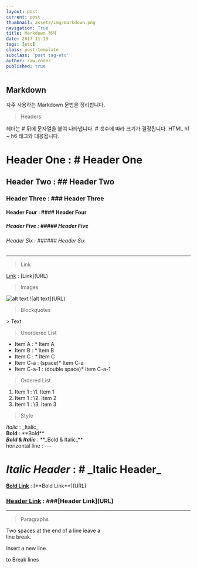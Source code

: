 ```yaml
---
layout: post
current: post
thumbnail: assets/img/markdown.png
navigation: True
title: Markdown 정리
date: 2017-11-19
tags: [etc]
class: post-template
subclass: 'post tag-etc'
author: raw-coder
published: true
---
```


## Markdown
자주 사용하는 Markdown 문법을 정리합니다.

> Headers

헤더는 # 뒤에 문자열을 붙여 나타냅니다. # 갯수에 따라 크기가 결정됩니다. HTML h1 ~ h6 태그와 대응됩니다. 
# Header One : # Header One  
## Header Two : ## Header Two  
### Header Three : ### Header Three  
#### Header Four : #### Header Four  
##### Header Five : ##### Header Five  
###### Header Six : ###### Header Six  
---

> Link

[Link](URL) : \[Link\]\(URL\)    

> Images

![alt text](http://octodex.github.com/images/octdrey-catburn.jpg)
\!\[alt text\]\(URL\)

> Blockquotes

\> Text

> Unordered List

* Item A : \* Item A  
* Item B : \* Item B  
* Item C : \* Item C  
 * Item C-a :  \(space)* Item C-a
  * Item C-a-1 : \(double space)* Item C-a-1

> Ordered List

1. Item 1 : \1. Item 1
2. Item 1 : \2. Item 2
3. Item 1 : \3. Item 3

> Style

_Italic_ :  \_Italic\_  
**Bold** : \*\*Bold\*\*  
**_Bold & Italic_** : \*\*\_Bold & Italic\_\*\*  
horizontal line : \-\-\-  
# _Italic Header_ : # \_Italic Header\_  
[**Bold Link**](URL) : \[\*\*Bold Link\*\*\]\(URL\)  
### [Header Link](URL) : ###\[Header Link\]\(URL\)
---

> Paragraphs

Two spaces at the end of a line leave a  
line break.

Insert a new line

to Break lines
